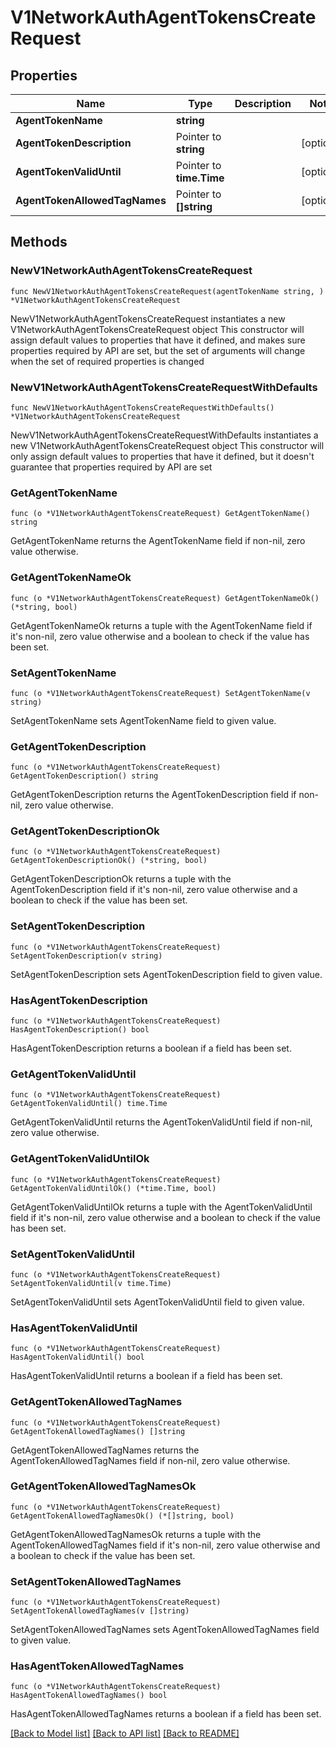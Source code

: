 # V1NetworkAuthAgentTokensCreateRequest

## Properties

Name | Type | Description | Notes
------------ | ------------- | ------------- | -------------
**AgentTokenName** | **string** |  | 
**AgentTokenDescription** | Pointer to **string** |  | [optional] 
**AgentTokenValidUntil** | Pointer to **time.Time** |  | [optional] 
**AgentTokenAllowedTagNames** | Pointer to **[]string** |  | [optional] 

## Methods

### NewV1NetworkAuthAgentTokensCreateRequest

`func NewV1NetworkAuthAgentTokensCreateRequest(agentTokenName string, ) *V1NetworkAuthAgentTokensCreateRequest`

NewV1NetworkAuthAgentTokensCreateRequest instantiates a new V1NetworkAuthAgentTokensCreateRequest object
This constructor will assign default values to properties that have it defined,
and makes sure properties required by API are set, but the set of arguments
will change when the set of required properties is changed

### NewV1NetworkAuthAgentTokensCreateRequestWithDefaults

`func NewV1NetworkAuthAgentTokensCreateRequestWithDefaults() *V1NetworkAuthAgentTokensCreateRequest`

NewV1NetworkAuthAgentTokensCreateRequestWithDefaults instantiates a new V1NetworkAuthAgentTokensCreateRequest object
This constructor will only assign default values to properties that have it defined,
but it doesn't guarantee that properties required by API are set

### GetAgentTokenName

`func (o *V1NetworkAuthAgentTokensCreateRequest) GetAgentTokenName() string`

GetAgentTokenName returns the AgentTokenName field if non-nil, zero value otherwise.

### GetAgentTokenNameOk

`func (o *V1NetworkAuthAgentTokensCreateRequest) GetAgentTokenNameOk() (*string, bool)`

GetAgentTokenNameOk returns a tuple with the AgentTokenName field if it's non-nil, zero value otherwise
and a boolean to check if the value has been set.

### SetAgentTokenName

`func (o *V1NetworkAuthAgentTokensCreateRequest) SetAgentTokenName(v string)`

SetAgentTokenName sets AgentTokenName field to given value.


### GetAgentTokenDescription

`func (o *V1NetworkAuthAgentTokensCreateRequest) GetAgentTokenDescription() string`

GetAgentTokenDescription returns the AgentTokenDescription field if non-nil, zero value otherwise.

### GetAgentTokenDescriptionOk

`func (o *V1NetworkAuthAgentTokensCreateRequest) GetAgentTokenDescriptionOk() (*string, bool)`

GetAgentTokenDescriptionOk returns a tuple with the AgentTokenDescription field if it's non-nil, zero value otherwise
and a boolean to check if the value has been set.

### SetAgentTokenDescription

`func (o *V1NetworkAuthAgentTokensCreateRequest) SetAgentTokenDescription(v string)`

SetAgentTokenDescription sets AgentTokenDescription field to given value.

### HasAgentTokenDescription

`func (o *V1NetworkAuthAgentTokensCreateRequest) HasAgentTokenDescription() bool`

HasAgentTokenDescription returns a boolean if a field has been set.

### GetAgentTokenValidUntil

`func (o *V1NetworkAuthAgentTokensCreateRequest) GetAgentTokenValidUntil() time.Time`

GetAgentTokenValidUntil returns the AgentTokenValidUntil field if non-nil, zero value otherwise.

### GetAgentTokenValidUntilOk

`func (o *V1NetworkAuthAgentTokensCreateRequest) GetAgentTokenValidUntilOk() (*time.Time, bool)`

GetAgentTokenValidUntilOk returns a tuple with the AgentTokenValidUntil field if it's non-nil, zero value otherwise
and a boolean to check if the value has been set.

### SetAgentTokenValidUntil

`func (o *V1NetworkAuthAgentTokensCreateRequest) SetAgentTokenValidUntil(v time.Time)`

SetAgentTokenValidUntil sets AgentTokenValidUntil field to given value.

### HasAgentTokenValidUntil

`func (o *V1NetworkAuthAgentTokensCreateRequest) HasAgentTokenValidUntil() bool`

HasAgentTokenValidUntil returns a boolean if a field has been set.

### GetAgentTokenAllowedTagNames

`func (o *V1NetworkAuthAgentTokensCreateRequest) GetAgentTokenAllowedTagNames() []string`

GetAgentTokenAllowedTagNames returns the AgentTokenAllowedTagNames field if non-nil, zero value otherwise.

### GetAgentTokenAllowedTagNamesOk

`func (o *V1NetworkAuthAgentTokensCreateRequest) GetAgentTokenAllowedTagNamesOk() (*[]string, bool)`

GetAgentTokenAllowedTagNamesOk returns a tuple with the AgentTokenAllowedTagNames field if it's non-nil, zero value otherwise
and a boolean to check if the value has been set.

### SetAgentTokenAllowedTagNames

`func (o *V1NetworkAuthAgentTokensCreateRequest) SetAgentTokenAllowedTagNames(v []string)`

SetAgentTokenAllowedTagNames sets AgentTokenAllowedTagNames field to given value.

### HasAgentTokenAllowedTagNames

`func (o *V1NetworkAuthAgentTokensCreateRequest) HasAgentTokenAllowedTagNames() bool`

HasAgentTokenAllowedTagNames returns a boolean if a field has been set.


[[Back to Model list]](../README.md#documentation-for-models) [[Back to API list]](../README.md#documentation-for-api-endpoints) [[Back to README]](../README.md)


